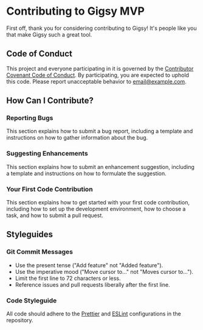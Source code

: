 # Contributing to Gigsy MVP

First off, thank you for considering contributing to Gigsy! It's people like you that make Gigsy such a great tool.

## Code of Conduct

This project and everyone participating in it is governed by the [Contributor Covenant Code of Conduct](CODE_OF_CONDUCT.md). By participating, you are expected to uphold this code. Please report unacceptable behavior to [email@example.com](mailto:email@example.com).

## How Can I Contribute?

### Reporting Bugs

This section explains how to submit a bug report, including a template and instructions on how to gather information about the bug.

### Suggesting Enhancements

This section explains how to submit an enhancement suggestion, including a template and instructions on how to formulate the suggestion.

### Your First Code Contribution

This section explains how to get started with your first code contribution, including how to set up the development environment, how to choose a task, and how to submit a pull request.

## Styleguides

### Git Commit Messages

- Use the present tense ("Add feature" not "Added feature").
- Use the imperative mood ("Move cursor to..." not "Moves cursor to...").
- Limit the first line to 72 characters or less.
- Reference issues and pull requests liberally after the first line.

### Code Styleguide

All code should adhere to the [Prettier](https://prettier.io/) and [ESLint](https://eslint.org/) configurations in the repository.
